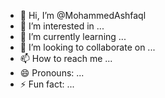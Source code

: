 - 👋 Hi, I’m @MohammedAshfaql
- 👀 I’m interested in ...
- 🌱 I’m currently learning ...
- 💞️ I’m looking to collaborate on ...
- 📫 How to reach me ...
- 😄 Pronouns: ...
- ⚡ Fun fact: ...

<!---
MohammedAshfaql/MohammedAshfaql is a ✨ special ✨ repository because its `README.md` (this file) appears on your GitHub profile.
You can click the Preview link to take a look at your changes.
--->
